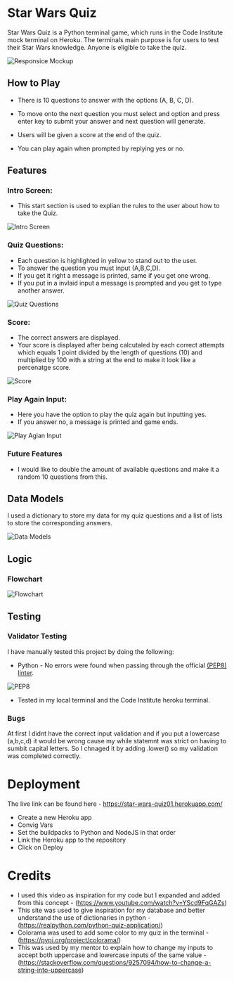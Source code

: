 # Star Wars Quiz

Star Wars Quiz is a Python terminal game, which runs in the Code Institute mock terminal on Heroku. The terminals main purpose is for users to test their Star Wars knowledge. Anyone is eligible to take the quiz. 

![Responsice Mockup](docs/Screenshot8.png)

## How to Play

- There is 10 questions to answer with the options (A, B, C, D).

- To move onto the next question you must select and option and press enter key to submit your answer and next question will generate.

- Users will be given a score at the end of the quiz.

- You can play again when prompted by replying yes or no.

## Features

### Intro Screen:

- This start section is used to explian the rules to the user about how to take the Quiz.

![Intro Screen](docs/Screenshot1.png) 

### Quiz Questions:

- Each question is highlighted in yellow to stand out to the user.
- To answer the question you must input (A,B,C,D).
- If you get it right a message is printed, same if you get one wrong.
- If you put in a invlaid input a message is prompted and you get to type another answer.

![Quiz Questions](docs/Screenshot2.png)

### Score:

- The correct answers are displayed.
- Your score is displayed after being calcutaled by each correct attempts which equals 1 point divided by the length of questions (10) and multiplied by 100 with a string at the end to make it look like a percenatge score. 

![Score](docs/Screenshot3.png)

### Play Again Input:

- Here you have the option to play the quiz again but inputting yes. 
- If you answer no, a message is printed and game ends. 

![Play Agian Input](docs/Screenshot4.png)

### Future Features

  - I would like to double the amount of available questions and make it a random 10 questions from this. 

## Data Models

I used a dictionary to store my data for my quiz questions and a list of lists to store the corresponding answers.

![Data Models](docs/Screenshot5.png)

## Logic

### Flowchart 

![Flowchart](docs/Screenshot7.png)

## Testing 

### Validator Testing

I have manually tested this project by doing the following:

- Python - No errors were found when passing through the official [(PEP8) linter](https://pep8ci.herokuapp.com/).

![PEP8](docs/Screenshot6.png)

- Tested in my local terminal and the Code Institute heroku terminal. 

### Bugs

At first I didnt have the correct input validation and if you put a lowercase (a,b,c,d) it would be wrong cause my while statemnt was strict on having to sumbit capital letters. So I chnaged it by adding .lower() so my validation was completed correctly. 

# Deployment 

The live link can be found here - https://star-wars-quiz01.herokuapp.com/

- Create a new Heroku app
- Convig Vars
- Set the buildpacks to Python and NodeJS in that order
- Link the Heroku app to the repository 
- Click on Deploy 

# Credits 

- I used this video as inspiration for my code but I expanded and added from this concept - (https://www.youtube.com/watch?v=YScd9FqGAZs)
- This site was used to give inspiration for my database and better understand the use of dictionaries in python -  (https://realpython.com/python-quiz-application/)
- Colorama was used to add some color to my quiz in the terminal - (https://pypi.org/project/colorama/)
- This was used by my mentor to explain how to change my inputs to accept both uppercase and lowercase inputs of the same value - (https://stackoverflow.com/questions/9257094/how-to-change-a-string-into-uppercase)